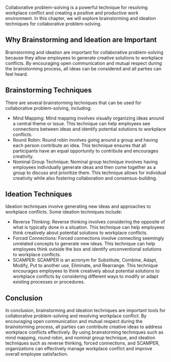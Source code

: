 
Collaborative problem-solving is a powerful technique for resolving workplace conflict and creating a positive and productive work environment. In this chapter, we will explore brainstorming and ideation techniques for collaborative problem-solving.

Why Brainstorming and Ideation are Important
--------------------------------------------

Brainstorming and ideation are important for collaborative problem-solving because they allow employees to generate creative solutions to workplace conflicts. By encouraging open communication and mutual respect during the brainstorming process, all ideas can be considered and all parties can feel heard.

Brainstorming Techniques
------------------------

There are several brainstorming techniques that can be used for collaborative problem-solving, including:

* Mind Mapping: Mind mapping involves visually organizing ideas around a central theme or issue. This technique can help employees see connections between ideas and identify potential solutions to workplace conflicts.
* Round Robin: Round robin involves going around a group and having each person contribute an idea. This technique ensures that all participants have an equal opportunity to contribute and encourages creativity.
* Nominal Group Technique: Nominal group technique involves having employees individually generate ideas and then come together as a group to discuss and prioritize them. This technique allows for individual creativity while also fostering collaboration and consensus-building.

Ideation Techniques
-------------------

Ideation techniques involve generating new ideas and approaches to workplace conflicts. Some ideation techniques include:

* Reverse Thinking: Reverse thinking involves considering the opposite of what is typically done in a situation. This technique can help employees think creatively about potential solutions to workplace conflicts.
* Forced Connections: Forced connections involve connecting seemingly unrelated concepts to generate new ideas. This technique can help employees think outside the box and identify unconventional solutions to workplace conflicts.
* SCAMPER: SCAMPER is an acronym for Substitute, Combine, Adapt, Modify, Put to another use, Eliminate, and Rearrange. This technique encourages employees to think creatively about potential solutions to workplace conflicts by considering different ways to modify or adapt existing processes or procedures.

Conclusion
----------

In conclusion, brainstorming and ideation techniques are important tools for collaborative problem-solving and resolving workplace conflict. By encouraging open communication and mutual respect during the brainstorming process, all parties can contribute creative ideas to address workplace conflicts effectively. By using brainstorming techniques such as mind mapping, round robin, and nominal group technique, and ideation techniques such as reverse thinking, forced connections, and SCAMPER, organizations can effectively manage workplace conflict and improve overall employee satisfaction.
